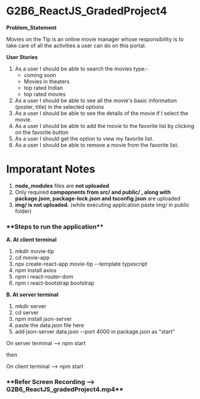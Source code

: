 # G2B6_ReactJS_GradedProject4

**Problem_Statement**

Movies on the Tip is an online movie manager whose responsibility is to take care of all the activities a user can do on this portal. 

**User Stories**
1. As a user I should be able to search the movies type:-
    - coming soon
    - Movies in theaters
    - top rated Indian
    - top rated movies
2. As a user I should be able to see all the movie's basic information (poster, title) in the selected options
3. As a user I should be able to see the details of the movie if I select the movie.
4. As a user I should be able to add the movie to the favorite list by clicking on the favorite button
5. As a user I should get the option to view my favorite list.
6. As a user I should be able to remove a movie from the favorite list.

# Imporatant Notes

1. **node_modules** files are **not uploaded**
2. Only required **compopnents from src/ and public/ , along with package.json, package-lock.json and tsconfig.json** are uploaded
3. **img/ is not uploaded.**  (while executing application paste img/ in public folder)

<h3> **Steps to run the application** </h3>

**A. At client terminal**
1.  mkdir movie-tip
2.	cd movie-app
3.	npx create-react-app movie-tip --template typescript
4.	npm install axios
5.	npm i react-router-dom
6.	npm i react-bootstrap bootstrap

**B. At server terminal**
1. mkdir server
2. cd server
3. npm install json-server
4. paste the data.json file here
5. add json-server data.json --port 4000 in package.json as "start"

On server terminal --> npm start

then 

On client terminal   --> npm start

<h3> **Refer Screen Recording --> G2B6_ReactJS_gradedProject4.mp4** </h3>




